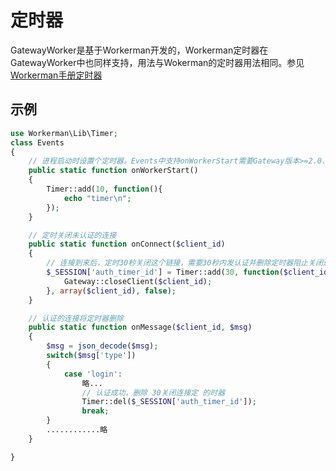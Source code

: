 # 定时器
GatewayWorker是基于Workerman开发的，Workerman定时器在GatewayWorker中也同样支持，用法与Wokerman的定时器用法相同。参见[Workerman手册定时器](http://doc3.workerman.net/worker-development/add.html)

## 示例

```php
use Workerman\Lib\Timer;
class Events
{
    // 进程启动时设置个定时器。Events中支持onWorkerStart需要Gateway版本>=2.0.4
    public static function onWorkerStart()
    {
        Timer::add(10, function(){
            echo "timer\n";
        });
    }

    // 定时关闭未认证的连接
    public static function onConnect($client_id)
    {
        // 连接到来后，定时30秒关闭这个链接，需要30秒内发认证并删除定时器阻止关闭连接的执行
        $_SESSION['auth_timer_id'] = Timer::add(30, function($client_id){
            Gateway::closeClient($client_id);
        }, array($client_id), false);
    }

    // 认证的连接将定时器删除
    public static function onMessage($client_id, $msg)
    {
        $msg = json_decode($msg);
        switch($msg['type'])
        {
            case 'login':
                略...
                // 认证成功，删除 30关闭连接定 的时器
                Timer::del($_SESSION['auth_timer_id']);
                break;
        }
        ............略
    }

}
```
